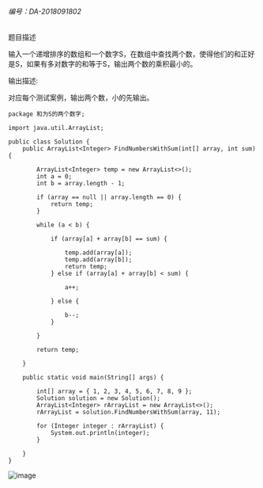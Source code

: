 
###### 编号：DA-2018091802

题目描述

输入一个递增排序的数组和一个数字S，在数组中查找两个数，使得他们的和正好是S，如果有多对数字的和等于S，输出两个数的乘积最小的。

输出描述:

对应每个测试案例，输出两个数，小的先输出。


```
package 和为S的两个数字;

import java.util.ArrayList;

public class Solution {
	public ArrayList<Integer> FindNumbersWithSum(int[] array, int sum) {

		ArrayList<Integer> temp = new ArrayList<>();
		int a = 0;
		int b = array.length - 1;

		if (array == null || array.length == 0) {
			return temp;
		}

		while (a < b) {

			if (array[a] + array[b] == sum) {

				temp.add(array[a]);
				temp.add(array[b]);
				return temp;
			} else if (array[a] + array[b] < sum) {

				a++;

			} else {

				b--;
			}

		}

		return temp;

	}

	public static void main(String[] args) {

		int[] array = { 1, 2, 3, 4, 5, 6, 7, 8, 9 };
		Solution solution = new Solution();
		ArrayList<Integer> rArrayList = new ArrayList<>();
		rArrayList = solution.FindNumbersWithSum(array, 11);

		for (Integer integer : rArrayList) {
			System.out.println(integer);
		}

	}
}
```


![image](20E02987B8D0476F868200B79A387613)